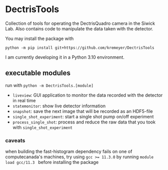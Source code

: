 # DectrisTools
Collection of tools for operating the DectrisQuadro camera in the Siwick Lab. Also contains code to manipulate the data taken with the detector.

You may install the package with
```
python -m pip install git+https://github.com/kremeyer/DectrisTools
```
I am currently developing it in a Python 3.10 environment.

## executable modules
run with `python -m DectrisTools.[module]`

* `liveview`: GUI application to monitor the data recorded with the detector in real time
* `statemonitor`: show live detector information
* `snapshot`: save the next image that will be recorded as an HDF5-file
* `single_shot_experiment`: start a single shot pump on/off experiment
* `process_single_shot`: process and reduce the raw data that you took with `single_shot_experiment`

### caveats

when building the fast-histogram dependency fails on one of computecanada's machines, try using `gcc >= 11.3.0` by running `module load gcc/11.3
` before installing the package